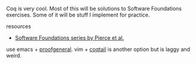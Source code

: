 Coq is very cool. Most of this will be solutions to Software Foundations
exercises. Some of it will be stuff I implement for practice.

resources
- [Software Foundations series by Pierce et
  al.](https://softwarefoundations.cis.upenn.edu/)

use emacs + [proofgeneral](https://proofgeneral.github.io/). vim +
[coqtail](https://github.com/whonore/Coqtail) is another option but is laggy and
weird.
